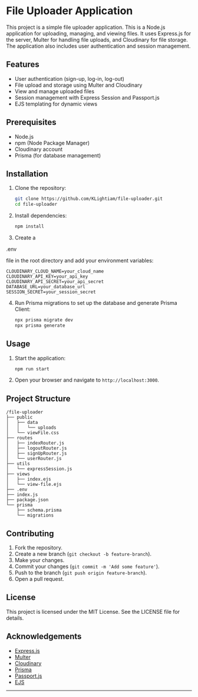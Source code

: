 # File Uploader Application

This project is a simple file uploader application.
This is a Node.js application for uploading, managing, and viewing files. It uses Express.js for the server, Multer for handling file uploads, and Cloudinary for file storage. The application also includes user authentication and session management.

## Features

- User authentication (sign-up, log-in, log-out)
- File upload and storage using Multer and Cloudinary
- View and manage uploaded files
- Session management with Express Session and Passport.js
- EJS templating for dynamic views

## Prerequisites

- Node.js
- npm (Node Package Manager)
- Cloudinary account
- Prisma (for database management)

## Installation

1. Clone the repository:

   ```bash
   git clone https://github.com/KLightiam/file-uploader.git
   cd file-uploader
   ```

2. Install dependencies:

   ```bash
   npm install
   ```

3. Create a 

.env

 file in the root directory and add your environment variables:

   ```env
   CLOUDINARY_CLOUD_NAME=your_cloud_name
   CLOUDINARY_API_KEY=your_api_key
   CLOUDINARY_API_SECRET=your_api_secret
   DATABASE_URL=your_database_url
   SESSION_SECRET=your_session_secret
   ```

4. Run Prisma migrations to set up the database and generate Prisma Client:

   ```bash
   npx prisma migrate dev
   npx prisma generate
   ```

## Usage

1. Start the application:

   ```bash
   npm run start
   ```

2. Open your browser and navigate to `http://localhost:3000`.

## Project Structure

```
/file-uploader
├── public
│   ├── data
│   │   └── uploads
│   └── viewFile.css
├── routes
│   ├── indexRouter.js
│   ├── logoutRouter.js
│   ├── signUpRouter.js
│   └── userRouter.js
├── utils
│   └── expressSession.js
├── views
│   ├── index.ejs
│   └── view-file.ejs
├── .env
├── index.js
├── package.json
└── prisma
    ├── schema.prisma
    └── migrations
```

## Contributing

1. Fork the repository.
2. Create a new branch (`git checkout -b feature-branch`).
3. Make your changes.
4. Commit your changes (`git commit -m 'Add some feature'`).
5. Push to the branch (`git push origin feature-branch`).
6. Open a pull request.

## License

This project is licensed under the MIT License. See the LICENSE file for details.

## Acknowledgements

- [Express.js](https://expressjs.com/)
- [Multer](https://github.com/expressjs/multer)
- [Cloudinary](https://cloudinary.com/)
- [Prisma](https://www.prisma.io/)
- [Passport.js](http://www.passportjs.org/)
- [EJS](https://ejs.co/)

---